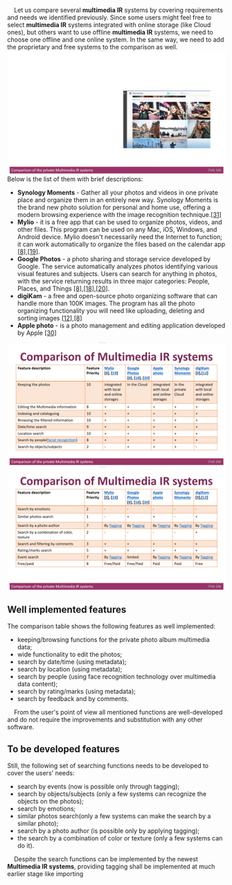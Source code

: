 &nbsp;&nbsp;&nbsp; Let us compare several **multimedia IR** systems by covering requirements and needs we identified previously. 
Since some users might feel free to select **multimedia IR** systems integrated with online storage (like Cloud ones), but others want to use offline **multimedia IR** systems, we need to choose one offline and one online system. 
In the same way, we need to add the proprietary and free systems to the comparison as well. 
<img src="Images/ComparisonoftheprivateMultimediaIRsystems.gif" alt="ComparisonoftheprivateMultimediaIRsystems.gif" />
Below is the list of them with brief descriptions:
* **Synology Moments** - Gather all your photos and videos in one private place and organize them in an entirely new way. Synology Moments is the brand new photo solution for personal and home use, offering a modern browsing experience with the image recognition technique.[[31]](./REFERENCES.md)
* **Mylio** - it is a free app that can be used to organize photos, videos, and other files. This program can be used on any Mac, iOS, Windows, and Android device. Mylio doesn't necessarily need the Internet to function; it can work automatically to organize the files based on the calendar app [[8]](./REFERENCES.md),[[19]](./REFERENCES.md).
* **Google Photos** - a photo sharing and storage service developed by Google. The service automatically analyzes photos identifying various visual features and subjects. Users can search for anything in photos, with the service returning results in three major categories: People, Places, and Things [[8]](./REFERENCES.md),[[18]](./REFERENCES.md),[[20]](./REFERENCES.md).
* **digiKam** - a free and open-source photo organizing software that can handle more than 100K images. The program has all the photo organizing functionality you will need like uploading, deleting and sorting images [[12]](./REFERENCES.md),[[8]](./REFERENCES.md)
* **Apple photo** - is a photo management and editing application developed by Apple [[30]](./REFERENCES.md)

<img src="Images/ComparisonofprivateMultimediaIRsystems.png" alt="ComparisonofprivateMultimediaIRsystems.png" />
<img src="Images/ComparisonofprivateMultimediaIRsystems2.png" alt="ComparisonofprivateMultimediaIRsystems2.png" />

## Well implemented features
The comparison table shows the following features as well implemented:

* keeping/browsing functions for the private photo album multimedia data;
* wide functionality to edit the photos;
* search by date/time (using metadata);
* search by location (using metadata);
* search by people (using face recognition technology over multimedia data content);
* search by rating/marks (using metadata);
* search by feedback and by comments.

&nbsp;&nbsp;&nbsp; From the user's point of view all mentioned functions are well-developed and do not require the improvements and substitution with any other software.

## To be developed features
Still, the following set of searching functions needs to be developed to cover the users' needs:

* search by events (now is possible only through tagging);
* search by objects/subjects (only a few systems can recognize the objects on the photos);
* search by emotions;
* similar photos search(only a few systems can make the search by a similar photo);
* search by a photo author (is possible only by applying tagging);
* the search by a combination of color or texture (only a few systems can do it).

&nbsp;&nbsp;&nbsp; Despite the search functions can be implemented by the newest **Multimedia IR systems**, providing tagging shall be implemented at much earlier stage like importing
